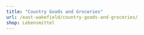 ```yaml
---
title: "Country Goods and Groceries"
url: /east-wakefield/country-goods-and-groceries/
shop: Lebensmittel
---
```

